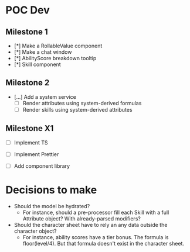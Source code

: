 # POC Dev

## Milestone 1
- [*] Make a RollableValue component
- [*] Make a chat window
- [*] AbilityScore breakdown tooltip
- [*] Skill component

## Milestone 2
- [...] Add a system service
  - [ ] Render attributes using system-derived formulas
  - [ ] Render skills using system-derived attributes

## Milestone X1
- [ ] Implement TS
- [ ] Implement Prettier
- [ ] Add component library




# Decisions to make
- Should the model be hydrated?
  - For instance, should a pre-processor fill each Skill with a full Attribute object? With already-parsed modifiers?
- Should the character sheet have to rely an any data outside the character object?
  - For instance, ability scores have a tier bonus. The formula is floor(level/4). But that formula doesn't exist in the character sheet.